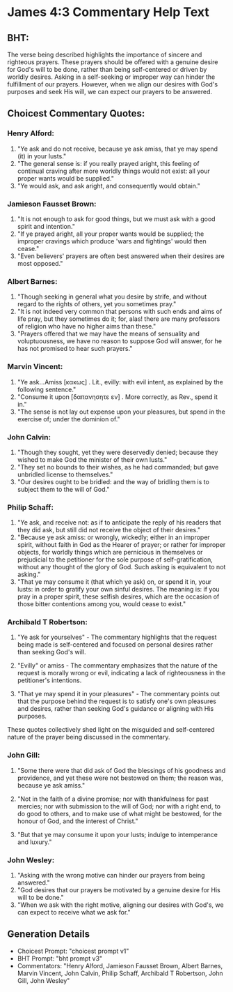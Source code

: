 # James 4:3 Commentary Help Text

## BHT:
The verse being described highlights the importance of sincere and righteous prayers. These prayers should be offered with a genuine desire for God's will to be done, rather than being self-centered or driven by worldly desires. Asking in a self-seeking or improper way can hinder the fulfillment of our prayers. However, when we align our desires with God's purposes and seek His will, we can expect our prayers to be answered.

## Choicest Commentary Quotes:
### Henry Alford:
1. "Ye ask and do not receive, because ye ask amiss, that ye may spend (it) in your lusts." 
2. "The general sense is: if you really prayed aright, this feeling of continual craving after more worldly things would not exist: all your proper wants would be supplied."
3. "Ye would ask, and ask aright, and consequently would obtain."

### Jamieson Fausset Brown:
1. "It is not enough to ask for good things, but we must ask with a good spirit and intention."
2. "If ye prayed aright, all your proper wants would be supplied; the improper cravings which produce 'wars and fightings' would then cease."
3. "Even believers' prayers are often best answered when their desires are most opposed."

### Albert Barnes:
1. "Though seeking in general what you desire by strife, and without regard to the rights of others, yet you sometimes pray."
2. "It is not indeed very common that persons with such ends and aims of life pray, but they sometimes do it; for, alas! there are many professors of religion who have no higher aims than these."
3. "Prayers offered that we may have the means of sensuality and voluptuousness, we have no reason to suppose God will answer, for he has not promised to hear such prayers."

### Marvin Vincent:
1. "Ye ask...Amiss [κακως] . Lit., evilly: with evil intent, as explained by the following sentence."
2. "Consume it upon [δαπανησητε εν] . More correctly, as Rev., spend it in."
3. "The sense is not lay out expense upon your pleasures, but spend in the exercise of; under the dominion of."

### John Calvin:
1. "Though they sought, yet they were deservedly denied; because they wished to make God the minister of their own lusts."
2. "They set no bounds to their wishes, as he had commanded; but gave unbridled license to themselves."
3. "Our desires ought to be bridled: and the way of bridling them is to subject them to the will of God."

### Philip Schaff:
1. "Ye ask, and receive not: as if to anticipate the reply of his readers that they did ask, but still did not receive the object of their desires."
2. "Because ye ask amiss: or wrongly, wickedly; either in an improper spirit, without faith in God as the Hearer of prayer; or rather for improper objects, for worldly things which are pernicious in themselves or prejudicial to the petitioner for the sole purpose of self-gratification, without any thought of the glory of God. Such asking is equivalent to not asking."
3. "That ye may consume it (that which ye ask) on, or spend it in, your lusts: in order to gratify your own sinful desires. The meaning is: if you pray in a proper spirit, these selfish desires, which are the occasion of those bitter contentions among you, would cease to exist."

### Archibald T Robertson:
1. "Ye ask for yourselves" - The commentary highlights that the request being made is self-centered and focused on personal desires rather than seeking God's will. 

2. "Evilly" or amiss - The commentary emphasizes that the nature of the request is morally wrong or evil, indicating a lack of righteousness in the petitioner's intentions. 

3. "That ye may spend it in your pleasures" - The commentary points out that the purpose behind the request is to satisfy one's own pleasures and desires, rather than seeking God's guidance or aligning with His purposes. 

These quotes collectively shed light on the misguided and self-centered nature of the prayer being discussed in the commentary.

### John Gill:
1. "Some there were that did ask of God the blessings of his goodness and providence, and yet these were not bestowed on them; the reason was, because ye ask amiss." 

2. "Not in the faith of a divine promise; nor with thankfulness for past mercies; nor with submission to the will of God; nor with a right end, to do good to others, and to make use of what might be bestowed, for the honour of God, and the interest of Christ." 

3. "But that ye may consume it upon your lusts; indulge to intemperance and luxury."

### John Wesley:
1. "Asking with the wrong motive can hinder our prayers from being answered."
2. "God desires that our prayers be motivated by a genuine desire for His will to be done."
3. "When we ask with the right motive, aligning our desires with God's, we can expect to receive what we ask for."


## Generation Details
- Choicest Prompt: "choicest prompt v1"
- BHT Prompt: "bht prompt v3"
- Commentators: "Henry Alford, Jamieson Fausset Brown, Albert Barnes, Marvin Vincent, John Calvin, Philip Schaff, Archibald T Robertson, John Gill, John Wesley"
